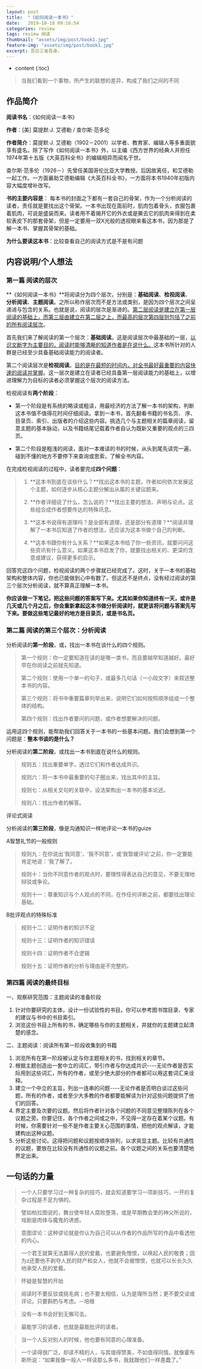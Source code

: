 ```yaml
---
layout: post
title:  "《如何阅读一本书》"
date:   2019-10-18 09:16:54
categories: review
tags: review 阅读
thumbnail: "assets/img/post/book1.jpg"
feature-img: "assets/img/post/book1.jpg"
excerpt: 吾日三省吾身。
---
```


* content
{:toc}
> 当我们看到一个事物，所产生的联想的差异，构成了我们之间的不同



## 作品简介

**阅读书名**：《如何阅读一本书》

**作者**：[美] 莫提默·J. 艾德勒 / 查尔斯·范多伦

**作者简介**：莫提默·J. 艾德勒（1902－2001）以学者、教育家、编辑人等多重面貌享有盛名。除了写作《如何阅读一本书》外，以主编《西方世界的经典人并担任1974年第十五版《大英百科全书》的编辑相异而闻名于世。

查尔斯·范多伦（1926－）先曾任美国哥伦比亚大学教授。后因故离任，和艾德勒一起工作。一方面襄助艾德勒编辑《大英百科全书》，一方面将本书1940年初版内容大幅度增补改写。

**书的主要内容是**： 每本书的封面之下都有一套自己的骨架，作为一个分析阅读的读者，责任就是要找出这个骨架。一本书出现在面前时，肌肉包着骨头，衣服包裹着肌肉，可说是盛装而来。读者用不着揭开它的外衣或是撕去它的肌肉来得到在柔软表皮下的那套骨架，但是一定要用一双X光般的透视眼来看这本书，因为那是了解一本书、掌握其骨架的基础。 

**为什么要读这本书**：比较查看自己的阅读方式是不是有问题

## 内容说明/个人想法

###  第一篇 阅读的层次 

**《如何阅读一本书》**将阅读分为四个层次，分别是：**基础阅读**、**检视阅读**、**分析阅读**、**主题阅读**。之所以称作层次而不是方法或类别，是因为四个层次之间呈递进与包含的关系。也就是说，阅读的层次是渐进的。<u>第二层阅读是建立在第一层阅读的基础上，而第三层由建立在第二层之上，而最高的层次第四层则包括了之前的所有阅读层次</u>。

首先我们来了解阅读的第一个层次：**基础阅读**。这是阅读层次中最基础的一层，<u>以识文断字为主要目的，阅读时能够清晰的知道作者是在说什么。</u>这本书所针对的人群是已经至少具备基础阅读能力的阅读者。

第二个阅读层次是**检视阅读**。<u>目的是在最短的时间内，对全书最好最重要的内容快速的阅读并掌握</u>。这一层次是建立在读者已经具备第一层阅读能力的基础上，以增进理解力为目标的读者必须掌握这个层次的阅读方法。

检视阅读有**两个阶段**：

- 第一个阶段是有系统的略读或粗读，用最经济的方法了解一本书的架构，判断这本书值不值得花时间仔细阅读。拿到一本书，首先翻看书籍的书名页、 序、目录页、索引、出版者的介绍这些内容。挑选几个与主题相关的篇章阅读，留意主题的基本脉动，以及书籍结尾记载着作者自认为既新又重要的观点的三四页。

- 第二个阶段是粗浅的阅读，面对一本难读的书的时候，从头到尾先读完一遍，碰到不懂的地方不要停下来查询或思索，了解全书内容。

在完成检视阅读的过程中，读者要完成**四个问题**：

> 1. **这本书到底在谈些什么？**找出这本书的主题，作者如何依次发展这个主题，如何逐步从核心主题分解出从属的关键议题来。
>
> 2. **作者详细说了什么，怎么说的？**找出主要的想法、声明与论点。这些组合成作者想要传达的特殊讯息。
>
> 3. **这本书说得有道理吗？是全部有道理，还是部分有道理？**阅读并理解了一本书后知道了作者的想法，还应该为这本书做个自己的判断。
>
> 4. **这本书跟你有什么关系？**如果这本书给了你一些资讯，就要问问这些资讯有什么意义。如果这本书启发了你，就要找出相关的、更深的含意或建议，获得更多的启示。

回答完这四个问题，检视阅读的两个步骤就已经完成了。这时，关于一本书的基础架构和整体内容，你也已能做到心中有数了。但这还不是终点，没有经过阅读的第三个层次分析阅读，就不算真正理解一本书。

**你应该做一下笔记，把这些问题的答案写下来。尤其如果你知道终有一天，或许是几天或几个月之后，你会重新拿起这本书做分析阅读时，就更该将问题与答案先写下来。要做这些笔记最好的地方是目录页，或是书名页。**



### 第二篇 阅读的第三个层次：分析阅读

分析阅读的**第一阶段**，或，找出一本书在谈什么的四个规则。

> 第一个规则：你一定要知道在读的是哪一类书，而且要越早知道越好。最好早在你阅读之前就先知道。
>
> 第二个规则：使用一个单一的句子，或最多几句话（一小段文字）来叙述整本书的内容。
>
> 第三个规则：将书中重要篇章列举出来，说明它们如何按照顺序组成一个整体的结构。
>
> 第四个规则：找出作者要问的问题，或作者想要解决的问题。
>

运用这四个规则，能帮助我们回答关于一本书的一些基本问题。我们会想到第一个问题是：**整本书谈的是什么？**

分析阅读的**第二阶段**，或找出一本书到底在说什么的规则。

> 规则五：找出重要单字，透过它们和作者达成共识。
>
> 规则六：将一本书中最重要的句子圈出来，找出其中的主旨。
>
> 规则七：从相关文句的关联中，设法架构出一本书的基本论述。
>
> 规则八：找出作者的解答。

评论式阅读

分析阅读的**第三阶段**，像是沟通知识一样地评论一本书的guize

A智慧礼节的一般规则

> 规则九：在你说出‘我同意’，‘我不同意’，或‘我暂缓评论’之前，你一定要能肯定地说：‘我了解了。
>
> 规则十：当你不同意作者的观点时，要理性得表达自己的意见，不要无理地辩驳或争论。
>
> 规则十一：尊重知识与个人观点的不同，在作任何评断之前，都要找出理论基础。

B批评观点的特殊标准

> 规则十二：证明作者的知识不足
>
> 规则十三：证明作者的知识错误
>
> 规则十四：证明作者不合逻辑
>
> 规则十五：证明作者的分析与理由是不完整的。

### 第四篇 阅读的最终目标

一、观察研究范围：主题阅读的准备阶段

1. 针对你要研究的主体，设计一份试验性的书目。你可以参考图书馆目录、专家的建议与书中的书目索引。
2. 浏览这份书目上所有的书，确定哪些与你的主题相关，并就你的主题建立起清楚的感念。

二、主题阅读：阅读所有第一阶段收集到的书籍

1. 浏览所有在第一阶段被认定与你主题相关的书，找到相关的章节。
2. 根据主题创造出一套中立的词汇，带引作者与你达成共识----无论作者是否实际用到这些词汇，所有的作者，或至少绝大部分的作者都可以用这套词汇来诠释。
3. 建立一个中立的主旨，列出一连串的问题----无论作者是否明白谈过这些问题，所有的作者，或者至少大多教的作者都要能解读为针对这些问题提供了他们的回答。
4. 界定主要及次要的议题。然后将作者针对各个问题的不同意见整理陈列在各个议题之旁。你要记住，各个作者之间或之中，不见得一定存在着某个议题。有时候，你需要针对一些不是作者主要关心范围的事情，把他的观点解读，才能建构出这种议题。
5. 分析这些讨论。这得把问题和议题按顺序排列，以求突显主题。比较有共通性的议题，要放在比较没有共通性的议题之前。各个议题之间的关系也要清楚地界定出来。



## 一句话的力量

> 一个人只要学习过一种复杂的技巧，就会知道要学习一项新技巧，一开的复杂过程是不足为惧的。

> 譬如柏拉图说的，舞台使年轻人腐败堕落，或是早期教会里的神父所说的，戏剧是肉体与魔鬼的诱惑。
>

> 意图谬论：这种谬论就是你认为自己可以从作者的作品所写的作品中看透他的内心。
>

> 一个君王就算无法赢得人民的爱戴，也要避免憎恨，以唤起人民的敬畏；因为z还要他不剥夺人民的财产和女人，他就不会被憎恨，也就可以长长久久地承受人民的爱戴。
>

> 怀疑是智慧的开始
>

> 阅读时不要反驳或挑毛病；也不要太相信，认为是理所当然；更不要交谈或评论。只要斟酌与考虑。--培根
>

> 没有一本书会好到无懈可击。

> 最能学习的读者，也就是最能批评的读者。

> 当一个人反对别人的时候，他也要有同意的心理准备。

> 一个读得很广泛，却读不精的人，与其值得赞美，不如值得同情。就像霍布斯所说：“如果我像一般人一样读那么多书，我就跟他们一样愚蠢了。”